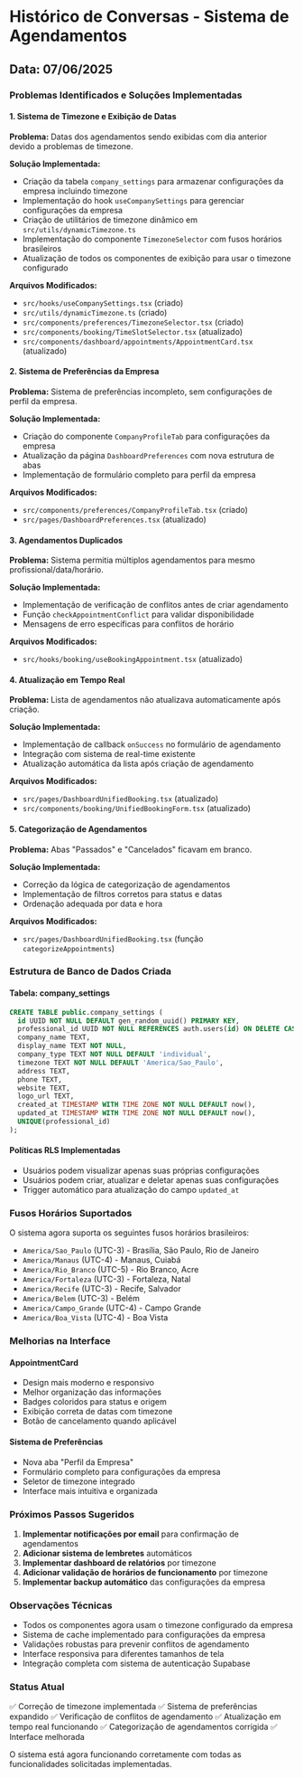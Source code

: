 
# Histórico de Conversas - Sistema de Agendamentos

## Data: 07/06/2025

### Problemas Identificados e Soluções Implementadas

#### 1. Sistema de Timezone e Exibição de Datas

**Problema:** Datas dos agendamentos sendo exibidas com dia anterior devido a problemas de timezone.

**Solução Implementada:**
- Criação da tabela `company_settings` para armazenar configurações da empresa incluindo timezone
- Implementação do hook `useCompanySettings` para gerenciar configurações da empresa
- Criação de utilitários de timezone dinâmico em `src/utils/dynamicTimezone.ts`
- Implementação do componente `TimezoneSelector` com fusos horários brasileiros
- Atualização de todos os componentes de exibição para usar o timezone configurado

**Arquivos Modificados:**
- `src/hooks/useCompanySettings.tsx` (criado)
- `src/utils/dynamicTimezone.ts` (criado)
- `src/components/preferences/TimezoneSelector.tsx` (criado)
- `src/components/booking/TimeSlotSelector.tsx` (atualizado)
- `src/components/dashboard/appointments/AppointmentCard.tsx` (atualizado)

#### 2. Sistema de Preferências da Empresa

**Problema:** Sistema de preferências incompleto, sem configurações de perfil da empresa.

**Solução Implementada:**
- Criação do componente `CompanyProfileTab` para configurações da empresa
- Atualização da página `DashboardPreferences` com nova estrutura de abas
- Implementação de formulário completo para perfil da empresa

**Arquivos Modificados:**
- `src/components/preferences/CompanyProfileTab.tsx` (criado)
- `src/pages/DashboardPreferences.tsx` (atualizado)

#### 3. Agendamentos Duplicados

**Problema:** Sistema permitia múltiplos agendamentos para mesmo profissional/data/horário.

**Solução Implementada:**
- Implementação de verificação de conflitos antes de criar agendamento
- Função `checkAppointmentConflict` para validar disponibilidade
- Mensagens de erro específicas para conflitos de horário

**Arquivos Modificados:**
- `src/hooks/booking/useBookingAppointment.tsx` (atualizado)

#### 4. Atualização em Tempo Real

**Problema:** Lista de agendamentos não atualizava automaticamente após criação.

**Solução Implementada:**
- Implementação de callback `onSuccess` no formulário de agendamento
- Integração com sistema de real-time existente
- Atualização automática da lista após criação de agendamento

**Arquivos Modificados:**
- `src/pages/DashboardUnifiedBooking.tsx` (atualizado)
- `src/components/booking/UnifiedBookingForm.tsx` (atualizado)

#### 5. Categorização de Agendamentos

**Problema:** Abas "Passados" e "Cancelados" ficavam em branco.

**Solução Implementada:**
- Correção da lógica de categorização de agendamentos
- Implementação de filtros corretos para status e datas
- Ordenação adequada por data e hora

**Arquivos Modificados:**
- `src/pages/DashboardUnifiedBooking.tsx` (função `categorizeAppointments`)

### Estrutura de Banco de Dados Criada

#### Tabela: company_settings
```sql
CREATE TABLE public.company_settings (
  id UUID NOT NULL DEFAULT gen_random_uuid() PRIMARY KEY,
  professional_id UUID NOT NULL REFERENCES auth.users(id) ON DELETE CASCADE,
  company_name TEXT,
  display_name TEXT NOT NULL,
  company_type TEXT NOT NULL DEFAULT 'individual',
  timezone TEXT NOT NULL DEFAULT 'America/Sao_Paulo',
  address TEXT,
  phone TEXT,
  website TEXT,
  logo_url TEXT,
  created_at TIMESTAMP WITH TIME ZONE NOT NULL DEFAULT now(),
  updated_at TIMESTAMP WITH TIME ZONE NOT NULL DEFAULT now(),
  UNIQUE(professional_id)
);
```

#### Políticas RLS Implementadas
- Usuários podem visualizar apenas suas próprias configurações
- Usuários podem criar, atualizar e deletar apenas suas configurações
- Trigger automático para atualização do campo `updated_at`

### Fusos Horários Suportados

O sistema agora suporta os seguintes fusos horários brasileiros:
- `America/Sao_Paulo` (UTC-3) - Brasília, São Paulo, Rio de Janeiro
- `America/Manaus` (UTC-4) - Manaus, Cuiabá
- `America/Rio_Branco` (UTC-5) - Rio Branco, Acre
- `America/Fortaleza` (UTC-3) - Fortaleza, Natal
- `America/Recife` (UTC-3) - Recife, Salvador
- `America/Belem` (UTC-3) - Belém
- `America/Campo_Grande` (UTC-4) - Campo Grande
- `America/Boa_Vista` (UTC-4) - Boa Vista

### Melhorias na Interface

#### AppointmentCard
- Design mais moderno e responsivo
- Melhor organização das informações
- Badges coloridos para status e origem
- Exibição correta de datas com timezone
- Botão de cancelamento quando aplicável

#### Sistema de Preferências
- Nova aba "Perfil da Empresa"
- Formulário completo para configurações da empresa
- Seletor de timezone integrado
- Interface mais intuitiva e organizada

### Próximos Passos Sugeridos

1. **Implementar notificações por email** para confirmação de agendamentos
2. **Adicionar sistema de lembretes** automáticos
3. **Implementar dashboard de relatórios** por timezone
4. **Adicionar validação de horários de funcionamento** por timezone
5. **Implementar backup automático** das configurações da empresa

### Observações Técnicas

- Todos os componentes agora usam o timezone configurado da empresa
- Sistema de cache implementado para configurações da empresa
- Validações robustas para prevenir conflitos de agendamento
- Interface responsiva para diferentes tamanhos de tela
- Integração completa com sistema de autenticação Supabase

### Status Atual

✅ Correção de timezone implementada
✅ Sistema de preferências expandido
✅ Verificação de conflitos de agendamento
✅ Atualização em tempo real funcionando
✅ Categorização de agendamentos corrigida
✅ Interface melhorada

O sistema está agora funcionando corretamente com todas as funcionalidades solicitadas implementadas.
